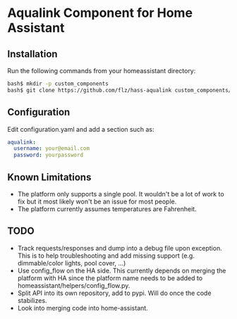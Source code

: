# Aqualink Component for Home Assistant

## Installation

Run the following commands from your homeassistant directory:

```bash
bash$ mkdir -p custom_components
bash$ git clone https://github.com/flz/hass-aqualink custom_components/aqualink
```

## Configuration

Edit configuration.yaml and add a section such as:

```yaml
aqualink:
  username: your@email.com
  password: yourpassword
```

## Known Limitations

- The platform only supports a single pool. It wouldn't be a lot of work to fix but it most likely won't be an issue for most people.
- The platform currently assumes temperatures are Fahrenheit.

## TODO

* Track requests/responses and dump into a debug file upon exception. This is to help troubleshooting and add missing support (e.g. dimmable/color lights, pool cover, ...)
* Use config_flow on the HA side. This currently depends on merging the platform with HA since the platform name needs to be added to homeassistant/helpers/config_flow.py.
* Split API into its own repository, add to pypi. Will do once the code stabilizes.
* Look into merging code into home-assistant.